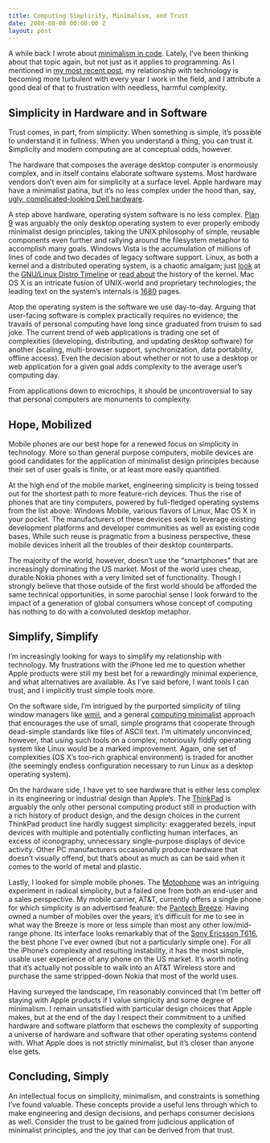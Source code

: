 ```yaml
---
title: Computing Simplicity, Minimalism, and Trust
date: 2008-08-08 00:00:00 Z
layout: post
---
```


A while back I wrote about [minimalism in code](http://www.al3x.net/2007/11/minimalism-in-code.html). Lately, I’ve been thinking about that topic again, but not just as it applies to programming. As I mentioned in [my most recent post](http://www.al3x.net/2008/08/ikvetch.html), my relationship with technology is becoming more turbulent with every year I work in the field, and I attribute a good deal of that to frustration with needless, harmful complexity.

Simplicity in Hardware and in Software
--------------------------------------

Trust comes, in part, from simplicity. When something is simple, it’s possible to understand it in fullness. When you understand a thing, you can trust it. Simplicity and modern computing are at conceptual odds, however.

The hardware that composes the average desktop computer is enormously complex, and in itself contains elaborate software systems. Most hardware vendors don’t even aim for simplicity at a surface level. Apple hardware may have a minimalist patina, but it’s no less complex under the hood than, say, [ugly, complicated-looking Dell hardware](http://davidreport.com/blog/wp-content/uploads/2007/08/apple_imac.jpg).

A step above hardware, operating system software is no less complex. [Plan 9](http://en.wikipedia.org/wiki/Plan_9_from_Bell_Labs) was arguably the only desktop operating system to ever properly embody minimalist design principles, taking the UNIX philosophy of simple, reusable components even further and rallying around the filesystem metaphor to accomplish many goals. Windows Vista is the accumulation of millions of lines of code and two decades of legacy software support. Linux, as both a kernel and a distributed operating system, is a chaotic amalgam; just [look](http://futurist.se/gldt/gldt76.png) at the [GNU/Linux Distro Timeline](http://futurist.se/gldt/) or [read about](http://en.wikipedia.org/wiki/History_of_the_Linux_kernel) the history of the kernel. Mac OS X is an intricate fusion of UNIX-world and proprietary technologies; the leading text on the system’s internals is [1680](http://www.amazon.com/gp/product/0321278542/) pages.

Atop the operating system is the software we use day-to-day. Arguing that user-facing software is complex practically requires no evidence; the travails of personal computing have long since graduated from truism to sad joke. The current trend of web applications is trading one set of complexities (developing, distributing, and updating desktop software) for another (scaling, multi-browser support, synchronization, data portability, offline access). Even the decision about whether or not to use a desktop or web application for a given goal adds complexity to the average user’s computing day.

From applications down to microchips, it should be uncontroversial to say that personal computers are monuments to complexity.

Hope, Mobilized
---------------

Mobile phones are our best hope for a renewed focus on simplicity in technology. More so than general purpose computers, mobile devices are good candidates for the application of minimalist design principles because their set of user goals is finite, or at least more easily quantified.

At the high end of the mobile market, engineering simplicity is being tossed out for the shortest path to more feature-rich devices. Thus the rise of phones that are tiny computers, powered by full-fledged operating systems from the list above: Windows Mobile, various flavors of Linux, Mac OS X in your pocket. The manufacturers of these devices seek to leverage existing development platforms and developer communities as well as existing code bases. While such reuse is pragmatic from a business perspective, these mobile devices inherit all the troubles of their desktop counterparts.

The majority of the world, however, doesn’t use the “smartphones” that are increasingly dominating the US market. Most of the world uses cheap, durable Nokia phones with a very limited set of functionality. Though I strongly believe that those outside of the first world should be afforded the same technical opportunities, in some parochial sense I look forward to the impact of a generation of global consumers whose concept of computing has nothing to do with a convoluted desktop metaphor.

Simplify, Simplify
------------------

I’m increasingly looking for ways to simplify my relationship with technology. My frustrations with the iPhone led me to question whether Apple products were still my best bet for a rewardingly minimal experience, and what alternatives are available. As I’ve said before, I want tools I can trust, and I implicitly trust simple tools more.

On the software side, I’m intrigued by the purported simplicity of tiling window managers like [wmii](http://www.suckless.org/wmii/), and a general [computing minimalist](http://en.wikipedia.org/wiki/Computing_minimalism) approach that encourages the use of small, simple programs that cooperate through dead-simple standards like files of ASCII text. I’m ultimately unconvinced, however, that using such tools on a complex, notoriously fiddly operating system like Linux would be a marked improvement. Again, one set of complexities (OS X’s too-rich graphical environment) is traded for another (the seemingly endless configuration necessary to run Linux as a desktop operating system).

On the hardware side, I have yet to see hardware that is either less complex in its engineering or industrial design than Apple’s. The [ThinkPad](http://en.wikipedia.org/wiki/ThinkPad) is arguably the only other personal computing product still in production with a rich history of product design, and the design choices in the current ThinkPad product line hardly suggest simplicity: exaggerated bezels, input devices with multiple and potentially conflicting human interfaces, an excess of iconography, unnecessary single-purpose displays of device activity. Other PC manufacturers occasionally produce hardware that doesn’t visually offend, but that’s about as much as can be said when it comes to the world of metal and plastic.

Lastly, I looked for simple mobile phones. The [Motophone](http://en.wikipedia.org/wiki/Motorola_FONE_F3) was an intriguing experiment in radical simplicity, but a failed one from both an end-user and a sales perspective. My mobile carrier, AT&amp;T, currently offers a single phone for which simplicity is an advertised feature: the [Pantech Breeze](http://www.pantechusa.com/web/guest/breeze). Having owned a number of mobiles over the years, it’s difficult for me to see in what way the Breeze is more or less simple than most any other low/mid-range phone. Its interface looks remarkably that of the [Sony Ericsson T616](http://en.wikipedia.org/wiki/Sony_Ericsson_T610), the best phone I’ve ever owned (but not a particularly simple one). For all the iPhone’s complexity and resulting instability, it has the most simple, usable user experience of any phone on the US market. It’s worth noting that it’s actually not possible to walk into an AT&amp;T Wireless store and purchase the same stripped-down Nokia that most of the world uses.

Having surveyed the landscape, I’m reasonably convinced that I’m better off staying with Apple products if I value simplicity and some degree of minimalism. I remain unsatisfied with particular design choices that Apple makes, but at the end of the day I respect their commitment to a unified hardware and software platform that eschews the complexity of supporting a universe of hardware and software that other operating systems contend with. What Apple does is not strictly minimalist, but it’s closer than anyone else gets.

Concluding, Simply
------------------

An intellectual focus on simplicity, minimalism, and constraints is something I’ve found valuable. These concepts provide a useful lens through which to make engineering and design decisions, and perhaps consumer decisions as well. Consider the trust to be gained from judicious application of minimalist principles, and the joy that can be derived from that trust.
